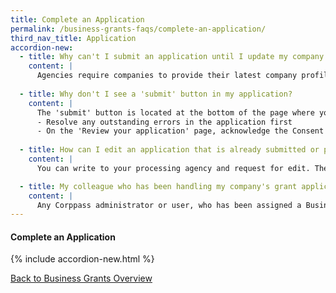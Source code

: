 ```yaml
---
title: Complete an Application
permalink: /business-grants-faqs/complete-an-application/
third_nav_title: Application
accordion-new:
  - title: Why can't I submit an application until I update my company profile?
    content: |
      Agencies require companies to provide their latest company profile (based on ACRA information) in order to process the application. ACRA provides agencies the company details, business activity, shareholding details and company financial information for assessment of eligibility. Companies will be prompted to refresh their ACRA records every 3 months.
      
  - title: Why don't I see a 'submit' button in my application?  
    content: |
      The 'submit' button is located at the bottom of the page where you can review the summary of your application. Here are some common reasons why you may not see the 'submit' button: 
      - Resolve any outstanding errors in the application first
      - On the 'Review your application' page, acknowledge the Consent & Acknowledge section at the bottom of the page to enable the 'submit' button.
      
  - title: How can I edit an application that is already submitted or processing with the agency?
    content: |
      You can write to your processing agency and request for edit. The agency's contact details can be found in your application form.

  - title: My colleague who has been handling my company's grant application has left the company. Can someone else submit the application?
    content: |
      Any Corppass administrator or user, who has been assigned a Business Grants Portal preparer or acceptor role, can edit and submit the grant application. Remember to update the contact details of the main contact person before you submit the application.
---
```


#### Complete an Application

{% include accordion-new.html %}

[Back to Business Grants Overview](/business-grants/)